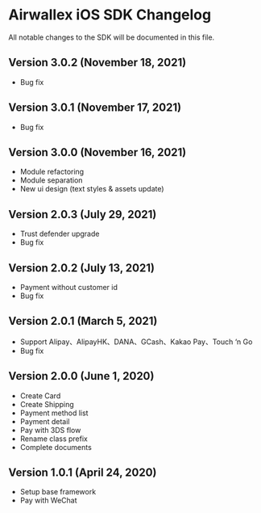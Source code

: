 # Airwallex iOS SDK Changelog
All notable changes to the SDK will be documented in this file.

## Version 3.0.2 (November 18, 2021)
- Bug fix

## Version 3.0.1 (November 17, 2021)
- Bug fix

## Version 3.0.0 (November 16, 2021)
- Module refactoring
- Module separation
- New ui design (text styles & assets update)

## Version 2.0.3 (July 29, 2021)
- Trust defender upgrade
- Bug fix

## Version 2.0.2 (July 13, 2021)
- Payment without customer id
- Bug fix

## Version 2.0.1 (March 5, 2021)
- Support Alipay、AlipayHK、DANA、GCash、Kakao Pay、Touch ‘n Go
- Bug fix

## Version 2.0.0 (June 1, 2020)
- Create Card
- Create Shipping
- Payment method list
- Payment detail
- Pay with 3DS flow
- Rename class prefix
- Complete documents

## Version 1.0.1 (April 24, 2020)
- Setup base framework
- Pay with WeChat
